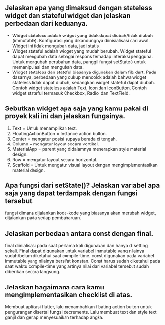 ## Jelaskan apa yang dimaksud dengan stateless widget dan stateful widget dan jelaskan perbedaan dari keduanya.
- Widget stateless adalah widget yang tidak dapat diubah/tidak diubah (immutable). Konfigurasi yang dikandungnya diinisialisasi dari awal. Widget ini tidak mengubah data, jadi statis.
- Widget stateful adalah widget yang mudah berubah. Widget stateful dapat mengubah data sebagai respons terhadap interaksi pengguna. Untuk mengubah perubahan data, panggil fungsi setState() untuk memanipulasi dan mengubah data.
- Widget stateless dan stateful biasanya digunakan dalam file dart. Pada dasarnya, perbedaan yang cukup mencolok adalah bahwa widget stateless tidak dapat diubah, sedangkan widget stateful dapat diubah. Contoh widget stateless adalah Text, Icon dan IconButton. Contoh widget stateful termasuk Checkbox, Radio, dan TextField.

## Sebutkan widget apa saja yang kamu pakai di proyek kali ini dan jelaskan fungsinya.
1. Text = Untuk menampilkan text.
2. FloatingActionButton = Instance action button.
3. Center = mengatur posisi supaya berada di tengah.
4. Column = mengatur layout secara vertikal.
5. MaterialApp = parent yang didalamnya menerapkan style material design.
6. Row = mengatur layout secara horizontal.
7. Scaffold = Untuk mengatur visual layout dengan mengimplementasikan material design.


## Apa fungsi dari setState()? Jelaskan variabel apa saja yang dapat terdampak dengan fungsi tersebut.
fungsi dimana dijalankan kode-kode yang biasanya akan merubah widget, dijalankan pada setiap pembaharuan.

## Jelaskan perbedaan antara const dengan final.
final diinialisasi pada saat pertama kali digunakan dan hanya di setting sekali. Final dapat digunakan untuk variabel immutable yang nilainya sudah/belum diketahui saat compile-time. const digunakan pada variabel immutable yang nilainya bersifat konstan. Const harus sudah diketahui pada saat waktu compile-time yang artinya nilai dari variabel tersebut sudah diberikan secara langsung. 

## Jelaskan bagaimana cara kamu mengimplementasikan checklist di atas.
Membuat aplikasi flutter, lalu menambahkan floating action button untuk pengurangan disertai fungsi decrements. Lalu membuat text dan style text ganjil dan genap menyesuaikan terhadap angka. 
